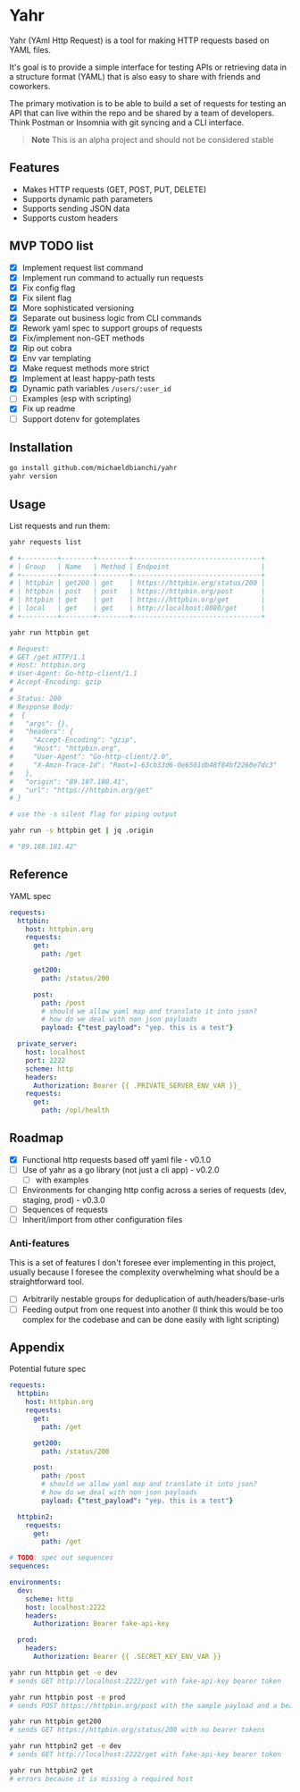 # Yahr

Yahr (YAml Http Request) is a tool for making HTTP requests based on YAML files.

It's goal is to provide a simple interface for testing APIs or retrieving data in a structure format (YAML)
that is also easy to share with friends and coworkers.

The primary motivation is to be able to build a set of requests for testing an API that can live
within the repo and be shared by a team of developers. Think Postman or Insomnia with git syncing
and a CLI interface.

> **Note**
> This is an alpha project and should not be considered stable

## Features

* Makes HTTP requests (GET, POST, PUT, DELETE)
* Supports dynamic path parameters
* Supports sending JSON data
* Supports custom headers

## MVP TODO list

* [x] Implement request list command
* [x] Implement run command to actually run requests
* [x] Fix config flag
* [x] Fix silent flag
* [x] More sophisticated versioning
* [x] Separate out business logic from CLI commands
* [x] Rework yaml spec to support groups of requests
* [x] Fix/implement non-GET methods
* [x] Rip out cobra
* [x] Env var templating
* [x] Make request methods more strict
* [x] Implement at least happy-path tests
* [x] Dynamic path variables `/users/:user_id`
* [ ] Examples (esp with scripting)
* [x] Fix up readme
* [ ] Support dotenv for gotemplates

## Installation

``` sh
go install github.com/michaeldbianchi/yahr
yahr version
```


## Usage

List requests and run them:

``` sh
yahr requests list

# +---------+--------+--------+--------------------------------+
# | Group   | Name   | Method | Endpoint                       |
# +---------+--------+--------+--------------------------------+
# | httpbin | get200 | get    | https://httpbin.org/status/200 |
# | httpbin | post   | post   | https://httpbin.org/post       |
# | httpbin | get    | get    | https://httpbin.org/get        |
# | local   | get    | get    | http://localhost:8080/get      |
# +---------+--------+--------+--------------------------------+

yahr run httpbin get

# Request:
# GET /get HTTP/1.1
# Host: httpbin.org
# User-Agent: Go-http-client/1.1
# Accept-Encoding: gzip
# 
# Status: 200
# Response Body:
#  {
#   "args": {},
#   "headers": {
#     "Accept-Encoding": "gzip",
#     "Host": "httpbin.org",
#     "User-Agent": "Go-http-client/2.0",
#     "X-Amzn-Trace-Id": "Root=1-63cb33d6-0e6501db48f84bf2260e7dc3"
#   },
#   "origin": "89.187.180.41",
#   "url": "https://httpbin.org/get"
# }

# use the -s silent flag for piping output

yahr run -s httpbin get | jq .origin

# "89.188.181.42"
```

## Reference

YAML spec

``` yaml
requests:
  httpbin:
    host: httpbin.org
    requests:
      get:
        path: /get

      get200:
        path: /status/200

      post:
        path: /post
        # should we allow yaml map and translate it into json?
        # how do we deal with non json payloads
        payload: {"test_payload": "yep. this is a test"}

  private_server:
    host: localhost
    port: 2222
    scheme: http
    headers:
      Authorization: Bearer {{ .PRIVATE_SERVER_ENV_VAR }}_
    requests:
      get:
        path: /opl/health
```

## Roadmap

* [x] Functional http requests based off yaml file - v0.1.0
* [ ] Use of yahr as a go library (not just a cli app) - v0.2.0
  * [ ] with examples
* [ ] Environments for changing http config across a series of requests (dev, staging, prod) - v0.3.0
* [ ] Sequences of requests
* [ ] Inherit/import from other configuration files

### Anti-features

This is a set of features I don't foresee ever implementing in this project, usually because I foresee the complexity overwhelming what should be a straightforward tool.

* [ ] Arbitrarily nestable groups for deduplication of auth/headers/base-urls
* [ ] Feeding output from one request into another (I think this would be too complex for the codebase and can be done easily with light scripting)

## Appendix

Potential future spec

``` yaml
requests:
  httpbin:
    host: httpbin.org
    requests:
      get:
        path: /get

      get200:
        path: /status/200

      post:
        path: /post
        # should we allow yaml map and translate it into json?
        # how do we deal with non json payloads
        payload: {"test_payload": "yep. this is a test"}

  httpbin2:
    requests:
      get:
        path: /get

# TODO: spec out sequences
sequences:

environments:
  dev:
    scheme: http
    host: localhost:2222
    headers:
      Authorization: Bearer fake-api-key

  prod:
    headers:
      Authorization: Bearer {{ .SECRET_KEY_ENV_VAR }}
```

``` sh
yahr run httpbin get -e dev
# sends GET http://localhost:2222/get with fake-api-key bearer token

yahr run httpbin post -e prod
# sends POST https://httpbin.org/post with the sample payload and a bearer token from the env var SECRET_KEY_ENV_VAR

yahr run httpbin get200
# sends GET https://httpbin.org/status/200 with no bearer tokens

yahr run httpbin2 get -e dev
# sends GET http://localhost:2222/get with fake-api-key bearer token

yahr run httpbin2 get
# errors because it is missing a required host
```

